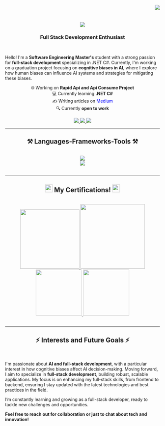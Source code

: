 <img align="right" src="https://api.visitorbadge.io/api/visitors?path=https%3A%2F%2Fgithub.com%2Fnazifkaraca&label=Visitors&labelColor=%23ff8a65&countColor=%23555555&labelStyle=upper" /></br>

<h1 align="center">
    <img src="https://readme-typing-svg.herokuapp.com/?font=Righteous&size=35&center=true&vCenter=true&width=500&height=70&duration=4000&lines=Hi+There!+👋;+I'm+Nazif+Karaca!;" />
</h1>

<h3 align="center">Full Stack Development Enthusiast</h3>

<br/>

<div align="left">
 
 Hello! I'm a **Software Engineering Master's** student with a strong passion for **full-stack development** specializing in .NET C#. Currently, I'm working on a graduation project focusing on **cognitive biases in AI**, where I explore how human biases can influence AI systems and strategies for mitigating these biases.

<div align="center">
    🌐 Working on <strong>Rapid Api and Api Consume Project</strong> <br>
    💻 Currently learning <strong>.NET C#</strong> <br>
     ✍️ Writing articles on <a href="https://nazifkaraca.medium.com/" target="_blank" style="text-decoration: none; color: blue;">Medium</a> <br>
    🔍 Currently <strong>open to work</strong>
    <br>
</div>
 <br>
 </div>
 
<div align="center"> 
  <a href="mailto:nazif808@gmail.com">
    <img src="https://img.shields.io/badge/Gmail-333333?style=for-the-badge&logo=gmail&logoColor=red" />
  </a>
  <a href="https://linkedin.com/in/nazifkaraca" target="_blank">
    <img src="https://img.shields.io/badge/LinkedIn-0077B5?style=for-the-badge&logo=linkedin&logoColor=white" target="_blank" />
  </a>
  <a href="https://nazifkaraca.github.io" target="_blank">
     <img src="https://img.shields.io/badge/Portfolio-FF5722?style=for-the-badge&logo=todoist&logoColor=white" target="_blank" />
  </a>
</div>

 <hr/>
 
<h2 align="center">⚒️ Languages-Frameworks-Tools ⚒️</h2>
<br/>
<div align="center">
    <img src="https://skillicons.dev/icons?i=nodejs,matlab,python,javascript,c#,postgresql,mysql" /><br>
    <img src="https://skillicons.dev/icons?i=html,css,vscode,github,git,docker" /><br>
</div>

<br/>
<hr/>

<div align="center">
  <h2> 
    <img src="https://github.com/user-attachments/assets/b176e9e1-78f1-412c-a382-52efce25560d" width="25" /> 
    My Certifications! 
    <img src="https://github.com/user-attachments/assets/b176e9e1-78f1-412c-a382-52efce25560d" width="25" /> 
  </h2>
  <br>
    <a href="https://www.linkedin.com/learning/certificates/8c08aef6ae7bc0d8a36b2eaa3415669e2fb806446627bc37a1e66c090b7b0973" target="_blank">  
        <img src="https://github.com/user-attachments/assets/17a5139d-25e6-4804-be44-bcf05b0f6369" width="193" />
    </a>
    <a href="https://coderspace.io/sertifikalar/522da8c2-c8fb-4b55-937e-b7d3c234f380" target="_blank">  
        <img src="https://github.com/user-attachments/assets/7f8b0ab1-09c0-4238-ab00-e9966d26df69" width="210" />
    </a>
    <a href="https://www.credly.com/earner/earned/badge/ef126fcf-e2d2-4d13-ac47-fff8a041ee73" target="_blank">  
        <img src="https://github.com/user-attachments/assets/4024efca-a257-4b32-ae38-1dfd6f2e1870" width="150" />
    </a>
    <a href="https://www.credly.com/badges/036048a1-fd9f-4048-bea6-9c1b24bca6e0/print" target="_blank">  
        <img src="https://github.com/user-attachments/assets/99ef4001-9861-429e-a571-00eab3def9d6" width="150" />
    </a>
  <br/><br/>
</div>

<hr/>

<h2 align="center">⚡ Interests and Future Goals ⚡</h2>
<br>
<div align="left">

I'm passionate about **AI and full-stack development**, with a particular interest in how cognitive biases affect AI decision-making. Moving forward, I aim to specialize in **full-stack development**, building robust, scalable applications. My focus is on enhancing my full-stack skills, from frontend to backend, ensuring I stay updated with the latest technologies and best practices in the field.

I’m constantly learning and growing as a full-stack developer, ready to tackle new challenges and opportunities.


**Feel free to reach out for collaboration or just to chat about tech and innovation!**
</div>

